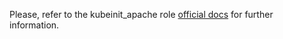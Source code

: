 Please, refer to the kubeinit_apache role
[official docs](https://kubeinit.github.io/kubeinit/roles/role-kubeinit_apache.html)
for further information.
